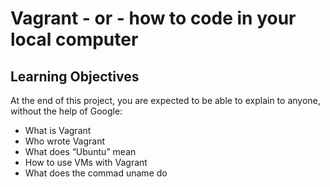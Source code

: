 # Vagrant - or - how to code in your local computer
## Learning Objectives
At the end of this project, you are expected to be able to explain to anyone, without the help of Google:
* What is Vagrant
* Who wrote Vagrant
* What does “Ubuntu” mean
* How to use VMs with Vagrant
* What does the commad uname do

